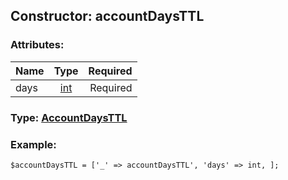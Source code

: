 ## Constructor: accountDaysTTL  

### Attributes:

| Name     |    Type       | Required |
|----------|:-------------:|---------:|
|days|[int](../types/int.md) | Required|



### Type: [AccountDaysTTL](../types/AccountDaysTTL.md)


### Example:

```
$accountDaysTTL = ['_' => accountDaysTTL', 'days' => int, ];
```